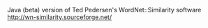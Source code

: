Java (beta) version of Ted Pedersen's WordNet::Similarity software
http://wn-similarity.sourceforge.net/